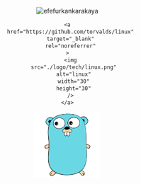 <div
  name="stats"
  align="center"
>
  <p align="center">
    <img
      src="https://komarev.com/ghpvc/?username=efefurkankarakaya&label=Profile%20views&color=0e75b6&style=flat"
      alt="efefurkankarakaya"
    />
  </p>

    <a
      href="https://github.com/torvalds/linux"
      target="_blank"
      rel="noreferrer"
    >
      <img
        src="./logo/tech/linux.png"
        alt="linux"
        width="30"
        height="30"
      />
    </a>

   <a
      href="https://golang.org"
      target="_blank"
      rel="noreferrer"
    >
      <img
        src="https://raw.githubusercontent.com/devicons/devicon/master/icons/go/go-original.svg"
        alt="go"
        width="150"
        height="150"
      />
    </a>
</div>


